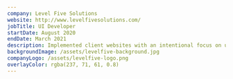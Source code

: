 ```yaml
---
company: Level Five Solutions
website: http://www.levelfivesolutions.com/
jobTitle: UI Developer
startDate: August 2020
endDate: March 2021
description: Implemented client websites with an intentional focus on user experience and the ultimate goal to create digital experiences for local favorites, big brands, and non-profits.
backgroundImage: /assets/levelfive-background.jpg
companyLogo: /assets/levelfive-logo.png
overlayColor: rgba(237, 71, 61, 0.8)
---
```

